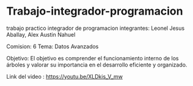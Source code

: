 # Trabajo-integrador-programacion
trabajo practico  integrador de programacion
integrantes: Leonel Jesus Aballay, Alex Austin Nahuel

Comision: 6
Tema: Datos Avanzados

Objetivo: El objetivo es comprender el funcionamiento interno de los árboles y valorar su importancia en el desarrollo eficiente y organizado.

Link del video : https://youtu.be/XLDkis_V_mw
